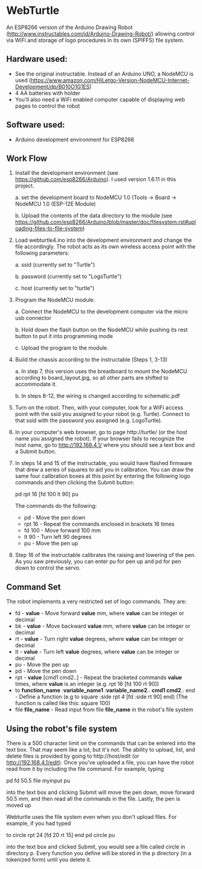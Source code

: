 # WebTurtle

An ESP8266 version of the Arduino Drawing Robot (http://www.instructables.com/id/Arduino-Drawing-Robot/)
allowing control via WiFi and storage of logo procedures in its own (SPIFFS) file system.

## Hardware used:
- See the original instructable. Instead of an Arduino UNO, a NodeMCU is used
  (https://www.amazon.com/HiLetgo-Version-NodeMCU-Internet-Development/dp/B010O1G1ES)
- 4 AA batteries with holder
- You'll also need a WiFi enabled computer capable of displaying web pages to control the robot

## Software used:
- Arduino development environment for ESP8266

## Work Flow

1. Install the development environment (see https://github.com/esp8266/Arduino). I used
   version 1.6.11 in this project.

   a. set the development board to NodeMCU 1.0 (Tools -> Board -> NodeMCU 1.0 (ESP-12E Module)
   
   b. Upload the contents of the data directory to the module
     (see https://github.com/esp8266/Arduino/blob/master/doc/filesystem.rst#uploading-files-to-file-system)

2. Load webturtle4.ino into the development environment and change the file accordingly.
   The robot acts as its own wireless access point with the following parameters:
   
   a. ssid (currently set to "Turtle")
   
   b. password (currently set to "LogoTurtle")

   c. host (currently set to "turtle")
   
3. Program the NodeMCU module.
 
   a. Connect the NodeMCU to the development computer via the micro usb connector
   
   b. Hold down the flash button on the NodeMCU while pushing its rest button to put it into
      programming mode
      
   c. Upload the program to the module.
   
4. Build the chassis according to the instructable (Steps 1, 3-13)
 
   a. In step 7, this version uses the breadboard to mount the NodeMCU according to
      board_layout.jpg, so all other parts are shifted to accommodate it.
   
   b. In steps 8-12, the wiring is changed according to schematic.pdf
    
5. Turn on the robot. Then, with your computer, look for a WiFi access point with the ssid
   you assigned to your robot (e.g. Turtle). Connect to that ssid with the password you
   assigned (e.g. LogoTurtle).

6. In your computer's web browser, go to page http://turtle/ (or the host name you assigned the robot).
   If your browser fails to recognize the host name, go to http://192.168.4.1/ where you
   should see a text box and a Submit button.

7. In steps 14 and 15 of the instructable, you would have flashed firmware that drew a series of
   squares to aid you in calibration. You can draw the same four calibration boxes at this
   point by entering the following logo commands and then clicking the Submit button:
   
   pd rpt 16 [fd 100 lt 90] pu
   
   The commands do the following:
   * pd - Move the pen down
   * rpt 16 - Repeat the commands enclosed in brackets 16 times
   * fd 100 - Move forward 100 mm
   * lt 90 - Turn left 90 degrees
   * pu - Move the pen up
   
8. Step 16 of the instructable calibrates the raising and lowering of the pen. As you saw
   previously, you can enter pu for pen up and pd for pen down to control the servo.
   
## Command Set

The robot implements a very restricted set of logo commands. They are:
* fd - __value__ - Move forward __value__ mm, where __value__ can be integer or decimal
* bk - __value__ - Move backward __value__ mm, where __value__ can be integer or decimal
* rt - __value__ - Turn right __value__ degrees, where __value__ can be integer or decimal
* lt - __value__ - Turn left __value__ degrees, where __value__ can be integer or decimal
* pu - Move the pen up
* pd - Move the pen down
* rpt - __value__ [cmd1 cmd2..] - Repeat the bracketed commands __value__ times, where __value__ is an integer
  (e.g. rpt 16 [fd 100 rt 90])
* to __function_name__ :__variable_name1__ :__variable_name2__.. __cmd1 cmd2__.. end - Define a function
  (e.g to square :side rpt 4 [fd :side rt 90] end)
  (The function is called like this: square 100)
* file __file_name__ - Read input from file __file_name__ in the robot's file system
    
## Using the robot's file system

There is a 500 character limit on the commands that can be entered into the text box. That
may seem like a lot, but it's not. The ability to upload, list, and delete files is provided
by going to http://host/edit (or http://192.168.4.1/edit). Once you've uploaded a file, you
can have the robot read from it by including the file command. For example, typing

pd fd 50.5 file myinput pu

into the text box and clicking Submit will move the pen down, move forward 50.5 mm, and then
read all the commands in the file. Lastly, the pen is moved up

Webturtle uses the file system even when you don't upload files. For example, if you had typed

to circle rpt 24 [fd 20 rt 15] end pd circle pu

into the text box and clicked Submit, you would see a file called circle in directory p.
Every function you define will be stored in the p directory (in a tokenized form) until
you delete it.